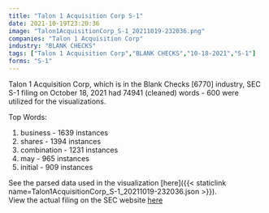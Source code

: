 ```yaml
---
title: "Talon 1 Acquisition Corp S-1"
date: 2021-10-19T23:20:36
image: "Talon1AcquisitionCorp_S-1_20211019-232036.png"
companies: "Talon 1 Acquisition Corp"
industry: "BLANK CHECKS"
tags: ["Talon 1 Acquisition Corp","BLANK CHECKS","10-18-2021","S-1"]
forms: "S-1"
---
```

Talon 1 Acquisition Corp, which is in the Blank Checks [6770] industry, SEC S-1 filing on October 18, 2021 had 74941 (cleaned) words - 600 were utilized for the visualizations.

Top Words:
1. business - 1639 instances
2. shares - 1394 instances
3. combination - 1231 instances
4. may - 965 instances
5. initial - 909 instances


See the parsed data used in the visualization [here]({{< staticlink name=Talon1AcquisitionCorp_S-1_20211019-232036.json >}}).  
View the actual filing on the SEC website [here](https://www.sec.gov/Archives/edgar/data/1860482/0001193125-21-300195.txt)